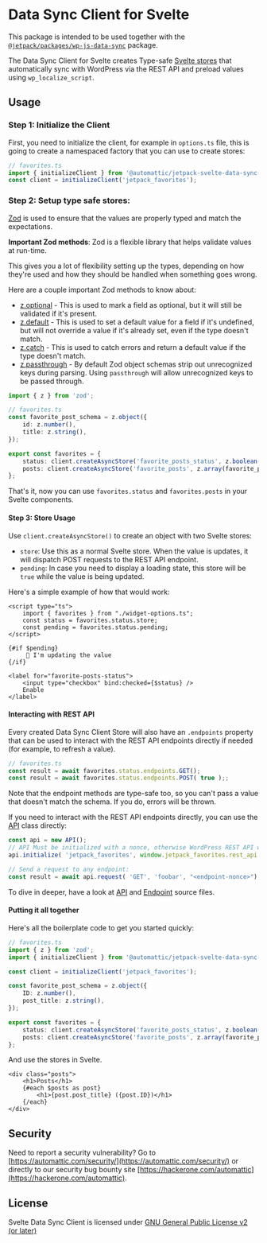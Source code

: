 # Data Sync Client for Svelte

This package is intended to be used together with the [`@jetpack/packages/wp-js-data-sync`](https://github.com/Automattic/jetpack/blob/trunk/projects/packages/wp-js-data-sync/) package.

The Data Sync Client for Svelte creates Type-safe [Svelte stores](https://svelte.dev/docs#run-time-svelte-store) that automatically sync with WordPress via the REST API and preload values using `wp_localize_script`.

## Usage

### Step 1: Initialize the Client

First, you need to initialize the client, for example in `options.ts` file, this is going to create a namespaced factory that you can use to create stores:

```ts
// favorites.ts
import { initializeClient } from '@automattic/jetpack-svelte-data-sync-client';
const client = initializeClient('jetpack_favorites');
```

### Step 2: Setup type safe stores:

[Zod](https://zod.dev) is used to ensure that the values are properly typed and match the expectations.

**Important Zod methods**:
Zod is a flexible library that helps validate values at run-time.

This gives you a lot of flexibility setting up the types, depending on how they're used and how they should be handled when something goes wrong.

Here are a couple important Zod methods to know about:

- [z.optional](https://github.com/colinhacks/zod#optional) - This is used to mark a field as optional, but it will still be validated if it's present.
- [z.default](https://github.com/colinhacks/zod#default) - This is used to set a default value for a field if it's undefined, but will not override a value if it's already set, even if the type doesn't match.
- [z.catch](https://github.com/colinhacks/zod#catch) - This is used to catch errors and return a default value if the type doesn't match.
- [z.passthrough](https://github.com/colinhacks/zod#passthrough) - By default Zod object schemas strip out unrecognized keys during parsing. Using `passthrough` will allow unrecognized keys to be passed through.

```ts
import { z } from 'zod';

// favorites.ts
const favorite_post_schema = z.object({
	id: z.number(),
	title: z.string(),
});

export const favorites = {
	status: client.createAsyncStore('favorite_posts_status', z.boolean().catch(false)),
	posts: client.createAsyncStore('favorite_posts', z.array(favorite_post_schema).catch([])),
};
```

That's it, now you can use `favorites.status` and `favorites.posts` in your Svelte components.

#### Step 3: Store Usage

Use `client.createAsyncStore()` to create an object with two Svelte stores:

- `store`: Use this as a normal Svelte store. When the value is updates, it will dispatch POST requests to the REST API endpoint.
- `pending`: In case you need to display a loading state, this store will be `true` while the value is being updated.

Here's a simple example of how that would work:

```svelte
<script type="ts">
	import { favorites } from "./widget-options.ts";
	const status = favorites.status.store;
	const pending = favorites.status.pending;
</script>

{#if $pending}
	 🌊 I'm updating the value
{/if}

<label for="favorite-posts-status">
	<input type="checkbox" bind:checked={$status} />
	Enable
</label>
```

#### Interacting with REST API

Every created Data Sync Client Store will also have an `.endpoints` property that can be used to interact with the REST API endpoints directly if needed (for example, to refresh a value).

```ts
// favorites.ts
const result = await favorites.status.endpoints.GET();
const result = await favorites.status.endpoints.POST( true );;
```

Note that the endpoint methods are type-safe too, so you can't pass a value that doesn't match the schema. If you do, errors will be thrown.

If you need to interact with the REST API endpoints directly, you can use the [API](./src/API.ts) class directly:

```ts
const api = new API();
// API Must be initialized with a nonce, otherwise WordPress REST API will return a 403 error.
api.initialize( 'jetpack_favorites', window.jetpack_favorites.rest_api.nonce );

// Send a request to any endpoint:
const result = await api.request( 'GET', 'foobar', "<endpoint-nonce>");
```

To dive in deeper, have a look at [API](./src/API.ts) and [Endpoint](./src/Endpoint.ts) source files.

#### Putting it all together

Here's all the boilerplate code to get you started quickly:

```ts
// favorites.ts
import { z } from 'zod';
import { initializeClient } from '@automattic/jetpack-svelte-data-sync-client';

const client = initializeClient('jetpack_favorites');

const favorite_post_schema = z.object({
	ID: z.number(),
	post_title: z.string(),
});

export const favorites = {
	status: client.createAsyncStore('favorite_posts_status', z.boolean().catch(false)),
	posts: client.createAsyncStore('favorite_posts', z.array(favorite_post_schema),
};
```

And use the stores in Svelte. 

```svelte
<div class="posts">
	<h1>Posts</h1>
	{#each $posts as post}
		<h1>{post.post_title} ({post.ID})</h1>
	{/each}
</div>
```


## Security

Need to report a security vulnerability? Go to [https://automattic.com/security/](https://automattic.com/security/) or directly to our security bug bounty site [https://hackerone.com/automattic](https://hackerone.com/automattic).

## License

Svelte Data Sync Client is licensed under [GNU General Public License v2 (or later)](./LICENSE.txt)
